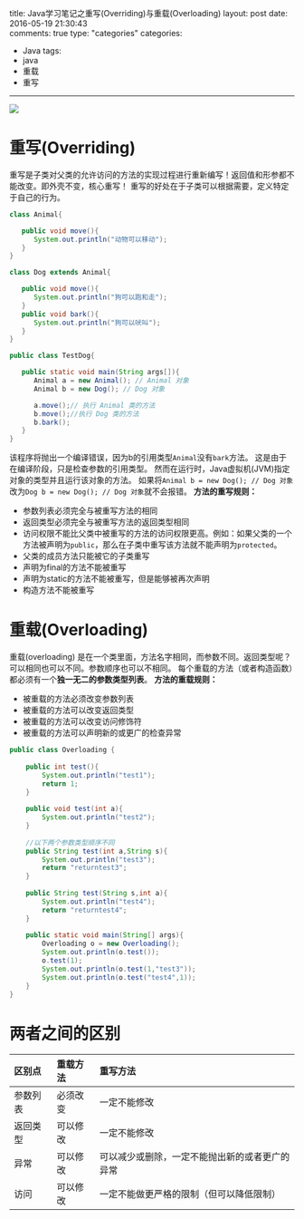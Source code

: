 title: Java学习笔记之重写(Overriding)与重载(Overloading)
layout: post
date: 2016-05-19 21:30:43  
comments: true
type: "categories"
categories: 
- Java
tags: 
- java
- 重载
- 重写

---
![](http://i.imgur.com/ODlNsa6.jpg)

<!--more-->

# 重写(Overriding)
重写是子类对父类的允许访问的方法的实现过程进行重新编写！返回值和形参都不能改变。即外壳不变，核心重写！
重写的好处在于子类可以根据需要，定义特定于自己的行为。
```java
class Animal{

   public void move(){
      System.out.println("动物可以移动");
   }
}

class Dog extends Animal{

   public void move(){
      System.out.println("狗可以跑和走");
   }
   public void bark(){
      System.out.println("狗可以吠叫");
   }
}

public class TestDog{

   public static void main(String args[]){
      Animal a = new Animal(); // Animal 对象
      Animal b = new Dog(); // Dog 对象

      a.move();// 执行 Animal 类的方法
      b.move();//执行 Dog 类的方法
      b.bark();
   }
}
```
该程序将抛出一个编译错误，因为b的引用类型`Animal`没有`bark`方法。
这是由于在编译阶段，只是检查参数的引用类型。
然而在运行时，Java虚拟机(JVM)指定对象的类型并且运行该对象的方法。
如果将`Animal b = new Dog(); // Dog 对象`改为`Dog b = new Dog(); // Dog 对象`就不会报错。
**方法的重写规则：**
- 参数列表必须完全与被重写方法的相同
- 返回类型必须完全与被重写方法的返回类型相同
- 访问权限不能比父类中被重写的方法的访问权限更高。例如：如果父类的一个方法被声明为`public`，那么在子类中重写该方法就不能声明为`protected`。
- 父类的成员方法只能被它的子类重写
- 声明为final的方法不能被重写
- 声明为static的方法不能被重写，但是能够被再次声明
- 构造方法不能被重写

# 重载(Overloading)
重载(overloading) 是在一个类里面，方法名字相同，而参数不同。返回类型呢？可以相同也可以不同。参数顺序也可以不相同。
每个重载的方法（或者构造函数）都必须有一个**独一无二的参数类型列表**。
**方法的重载规则：**
- 被重载的方法必须改变参数列表
- 被重载的方法可以改变返回类型
- 被重载的方法可以改变访问修饰符
- 被重载的方法可以声明新的或更广的检查异常


```java
public class Overloading {
 
	public int test(){
		System.out.println("test1");
		return 1;
	}
 
	public void test(int a){
		System.out.println("test2");
	}	
 
	//以下两个参数类型顺序不同
	public String test(int a,String s){
		System.out.println("test3");
		return "returntest3";
	}	
 
	public String test(String s,int a){
		System.out.println("test4");
		return "returntest4";
	}	
 
	public static void main(String[] args){
		Overloading o = new Overloading();
		System.out.println(o.test());
		o.test(1);
		System.out.println(o.test(1,"test3"));
		System.out.println(o.test("test4",1));
	}
}
```
# 两者之间的区别
|区别点|重载方法|重写方法|
|:--|:--|:--|
|参数列表|必须改变|一定不能修改|
|返回类型|可以修改|一定不能修改|
|异常|可以修改|可以减少或删除，一定不能抛出新的或者更广的异常|
|访问|可以修改|一定不能做更严格的限制（但可以降低限制）|
